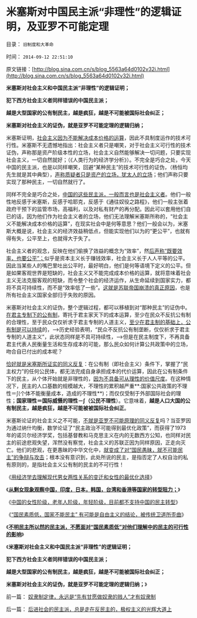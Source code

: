 # 米塞斯对中国民主派“非理性”的逻辑证明，及亚罗不可能定理

目录： `旧制度和大革命` 

时间： `2014-09-12 22:51:10` 

原文链接：[http://blog.sina.com.cn/s/blog_5563a64d0102v32i.html](http://blog.sina.com.cn/s/blog_5563a64d0102v32i.html)

**米塞斯对社会主义和中国民主派“非理性”的逻辑证明；**

**犯下西方社会主义者同样错误的中国民主派；**

**越是大型国家的公有制民主，越是疯狂，越是不可能被国际社会纠正；**

**米塞斯对社会主义的证伪，就是亚罗不可能定理的逻辑归纳；**

米塞斯证明，[社会主义因为不能解决成本价格的运算](../../../2011/2/3/计划经济内核数学理性主义，米塞斯“社会主义不可运作”和兰格.md)，因此不具制度运作的技术可行性。米塞斯不无遗憾地指出：社会主义者只是嘲笑，对于社会主义可行性的技术证伪，声称那是资产阶级本性的立场，社会主义自然能够解决一切问题，只要实现社会主义，一切自然就好；（《人类行为的经济学分析》）。不完全是巧合之处，今天中国的民主派，也是以同样嘲笑，回避“某种民主”的技术可行性的证伪，（杨恒均先生就是其中典型），[声称质疑者只是资产的立场，犹太人的立场](../../../2014/7/19/问罪“立场”而妖魔化！民混和公知，马恩毛及邪教的共同点.md)；他们声称只要实现了那种民主，一切自然就行了。

同样不完全是巧合之处，[中国的这些民主派，一般而言也是社会主义者](../../../2013/12/8/个人主义者无论如何，说的是真话，社会主义者一直在说假话；.md)。他们一般性地反感于米塞斯，反感于哈耶克，反感于《通往奴役之路程》，他们一般主张着政府干预下的监管市场，高福利，以及对私有财产的再分配。因此可以套用他们自已的话，因为他们作为社会主义者的立场，他们无法理解米塞斯所称的，“社会主义不能解决成本价格的运算”，在现实社会中是何等意思？他们一般会以为，米塞斯大概是说，社会主义的经济效益稍低点，但能实现他们以为的“更公平”，也就有得有失，公平至上，也就得大于失了。

社会主义者的观念，反映在他们偷换了效益的概念为“效率”，然[后声称“既要效率，也要公平”；](../../../2011/12/10/道德经济学的“公平与效率”和亚当斯密的“自由精神”.md)似乎是资本主义长于赚钱效率，社会主义长于人人平等的公平。因此当某些人的嘴巴里吐出公平时，最好明白，他们是何等语境下定义的公平。但是如果客观世界是短缺的，社会主义又不能完成成本价格的运算，就将意味着社会主义无法克服客观的短缺，而令整个社会的经济运作，从生命延续到国家实力，都将不具可持续性，而不是“效率低了一些”。[这就是苏联帝国崩溃的真正原因](../../../2009/8/4/苏东巨变的真相是苏联并没有消失.md)，也是所有社会主义国家全部归于失败的原因。

米塞斯对社会主义的证伪，整个逻辑过程，都可以移植到对“那种民主”的证伪中。[在君主专制下的公有制](../../../2013/5/26/独裁者是相对权力，统治阶级是绝对权力，宗教的意义及大革命.md)，寄托于君主家天下的成本运算，至少在民众不反抗公有制的合理性，至于民众仅仅祈求于君主专制的人道主义，[至少在君主制的基础上，公有制是可以持续](../../../2013/5/26/公有制社会不可能通过民主选举，有效考究选拨统治者.md)的，——>历史经验表明，“民众不反抗公有制垄断，仅仅祈求于君主专制的人道主义”，此状态同样是不具可持续性，——>但是在民主制度下，不再具备君主代表人民衡量生活和生存成本的可能，那么民众如何计算公共政策中的立场，吻合自已付出的成本呢？

[恰好就是米塞斯所证实的同义反复](../../../2012/1/4/私有制比革命／改革／投票更重要；民主进程不必轰轰烈烈.md)：在公有制（即社会主义）条件下，掌握了“民主权力”的任何公民体，都无法完成自身承担成本的代价运算，因此在公有制条件下的民主，从个体开始就是非理性的，[因为不具备可从理性的价值尺度](../../../2012/1/3/民主社会必须公私分明，看滥用博弈论的“选举经济学”.md)。在这种情况下，民主的人口基数的规模越大，不理性的累积越严重**:国家公共政策的不理性＝∫(个体不能衡量成本，造成的不理性**)；而仅仅受制于外部国际社会的理性；**国家理性＝国际威慑的理性－∫（公民不理性**）。它意味着，**越是人口大国的公有制民主，越是疯狂，越是不可能被被国际社会纠正**。

米塞斯论证的社会主义之不可能，[不就是亚罗不可能原理的同义反复](../../../2012/1/2/民主不以选举为基础；三权分立不能保证私有制；.md)吗？当亚罗因为通过纳什均衡，数学论证了“民主政治不可能得到最优化政策”，而获得了1973年的诺贝尔经济学奖，包括基督教和马克思主义在内的无数西方公知，也同样对民主的前途悲观失望，浑然没有察觉，社会主义的苏联正因为同样原因，正走向灭亡。他们的悲观，在更愚昧的中华文化中，[就变成了对“国民愚昧，就不可能民主”的争辩与攻击](../../../2012/2/10/中国国民主素质不亚于美国，文人素质与美国一样愚昧.md)；根本没有意识到，此处所说的民主，是指否定了人权自治的私有原则的，是指社会主义公有制的民主的不可行性！

《[用经济学去理解现代男女两性关系的变迁和女性的最优化选择](../../../2014/9/7/经济学理解现代男女两性关系的变迁，女性的最优化选择.md)》

《[**从剩女现象观察中国，印度，日本，韩国，台湾和香港等国家的转型阻力；**](../../../2014/9/8/从剩女现象观察并衡量中国和日本等国家的民主转型的阻力.md)》

《[中国的女性阶级，老年人阶级，年轻阶级，目前都不支持中国的民主转型](../../../2014/9/9/剩女解释弗里德曼之“发展就是硬道理”的中国经验和教训；.md)》

《[“国民素质低，国家不能民主”
有可能是自由主义的结论，被传统卫道所歪曲](../../../2014/9/10/“国民素质低，国家不能民主”的客观事实和解决方案.md)》

《[**不明民主所以然的民主派，不愿面对“国民素质低”对他们理解中的民主的可行性的影响**](../../../2014/9/11/后进社会的民主派，总是走在反民主的，极权主义的光辉大道上.md)》

《**米塞斯对社会主义和中国民主派“非理性”的逻辑证明；**

**犯下西方社会主义者同样错误的中国民主派；**

**越是大型国家的公有制民主，越是疯狂，越是不可能被国际社会纠正；**

**米塞斯对社会主义的证伪，就是亚罗不可能定理的逻辑归纳；**》

前一篇： [奴隶制定律，永远是“先有甘愿做奴隶的贱人”才有奴隶制](../../../2014/9/13/奴隶制定律，永远是“先有甘愿做奴隶的贱人”才有奴隶制.md)

后一篇： [后进社会的民主派，总是走在反民主的，极权主义的光辉大道上](../../../2014/9/11/后进社会的民主派，总是走在反民主的，极权主义的光辉大道上.md)

